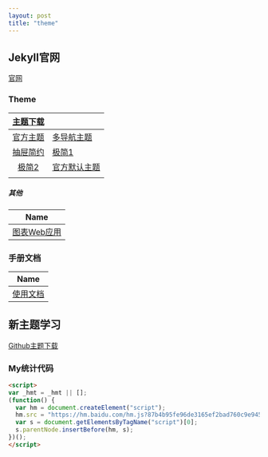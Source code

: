 ```yaml
---
layout: post
title: "theme"
---
```


## Jekyll官网

[官网](https://jekyllrb.com/docs/themes/)

###  Theme 

|        [主题下载](http://jekyllthemes.org/)        |                                                              |
| :------------------------------------------------: | ------------------------------------------------------------ |
| [官方主题](https://jamstackthemes.dev/ssg/jekyll/) | [多导航主题](https://github.com/mmistakes/minimal-mistakes)  |
|    [抽屉简约](https://github.com/poole/lanyon)     | [极简1](https://github.com/heiswayi/the-plain)               |
|       [极简2](https://github.com/ronv/sidey)       | [官方默认主题](https://github.com/kitian616/jekyll-TeXt-theme) |
|                                                    |                                                              |

#####  其他

|                      Name                       |
| :---------------------------------------------: |
| [图表Web应用](https://github.com/tabler/tabler) |





###  手册文档

|                             Name                             |
| :----------------------------------------------------------: |
| [使用文档](https://kitian616.github.io/jekyll-TeXt-theme/docs/en/quick-start) |

## 新主题学习

[Github主题下载](https://github.com/leopardpan/leopardpan.github.io)



### My统计代码

```html
<script>
var _hmt = _hmt || [];
(function() {
  var hm = document.createElement("script");
  hm.src = "https://hm.baidu.com/hm.js?87b4b95fe96de3165ef2bad760c9e945";
  var s = document.getElementsByTagName("script")[0]; 
  s.parentNode.insertBefore(hm, s);
})();
</script>

```

